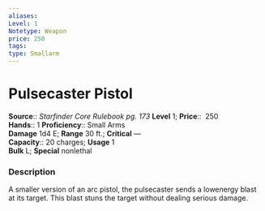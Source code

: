 ```yaml
---
aliases: 
Level: 1
Notetype: Weapon
price: 250
tags: 
type: Smallarm
---
```


# Pulsecaster Pistol

**Source**:: _Starfinder Core Rulebook pg. 173_
**Level** 1;
**Price**::  250  
**Hands**:: 1
**Proficiency**:: Small Arms  
**Damage** 1d4 E; **Range** 30 ft.; **Critical** —  
**Capacity**:: 20 charges; **Usage** 1  
**Bulk** L; **Special** nonlethal

### Description

A smaller version of an arc pistol, the pulsecaster sends a lowenergy blast at its target. This blast stuns the target without dealing serious damage.
